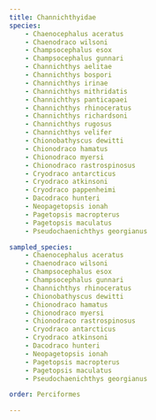 ```yaml
---
title: Channichthyidae
species:
    - Chaenocephalus aceratus
    - Chaenodraco wilsoni
    - Champsocephalus esox
    - Champsocephalus gunnari
    - Channichthys aelitae
    - Channichthys bospori
    - Channichthys irinae
    - Channichthys mithridatis
    - Channichthys panticapaei
    - Channichthys rhinoceratus
    - Channichthys richardsoni
    - Channichthys rugosus
    - Channichthys velifer
    - Chionobathyscus dewitti
    - Chionodraco hamatus
    - Chionodraco myersi
    - Chionodraco rastrospinosus
    - Cryodraco antarcticus
    - Cryodraco atkinsoni
    - Cryodraco pappenheimi
    - Dacodraco hunteri
    - Neopagetopsis ionah
    - Pagetopsis macropterus
    - Pagetopsis maculatus
    - Pseudochaenichthys georgianus

sampled_species:
    - Chaenocephalus aceratus
    - Chaenodraco wilsoni
    - Champsocephalus esox
    - Champsocephalus gunnari
    - Channichthys rhinoceratus
    - Chionobathyscus dewitti
    - Chionodraco hamatus
    - Chionodraco myersi
    - Chionodraco rastrospinosus
    - Cryodraco antarcticus
    - Cryodraco atkinsoni
    - Dacodraco hunteri
    - Neopagetopsis ionah
    - Pagetopsis macropterus
    - Pagetopsis maculatus
    - Pseudochaenichthys georgianus

order: Perciformes

---
```


